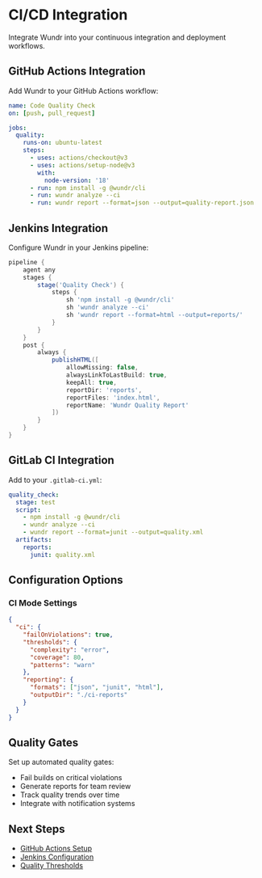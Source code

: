 # CI/CD Integration

Integrate Wundr into your continuous integration and deployment workflows.

## GitHub Actions Integration

Add Wundr to your GitHub Actions workflow:

```yaml
name: Code Quality Check
on: [push, pull_request]

jobs:
  quality:
    runs-on: ubuntu-latest
    steps:
      - uses: actions/checkout@v3
      - uses: actions/setup-node@v3
        with:
          node-version: '18'
      - run: npm install -g @wundr/cli
      - run: wundr analyze --ci
      - run: wundr report --format=json --output=quality-report.json
```

## Jenkins Integration

Configure Wundr in your Jenkins pipeline:

```groovy
pipeline {
    agent any
    stages {
        stage('Quality Check') {
            steps {
                sh 'npm install -g @wundr/cli'
                sh 'wundr analyze --ci'
                sh 'wundr report --format=html --output=reports/'
            }
        }
    }
    post {
        always {
            publishHTML([
                allowMissing: false,
                alwaysLinkToLastBuild: true,
                keepAll: true,
                reportDir: 'reports',
                reportFiles: 'index.html',
                reportName: 'Wundr Quality Report'
            ])
        }
    }
}
```

## GitLab CI Integration

Add to your `.gitlab-ci.yml`:

```yaml
quality_check:
  stage: test
  script:
    - npm install -g @wundr/cli
    - wundr analyze --ci
    - wundr report --format=junit --output=quality.xml
  artifacts:
    reports:
      junit: quality.xml
```

## Configuration Options

### CI Mode Settings

```json
{
  "ci": {
    "failOnViolations": true,
    "thresholds": {
      "complexity": "error",
      "coverage": 80,
      "patterns": "warn"
    },
    "reporting": {
      "formats": ["json", "junit", "html"],
      "outputDir": "./ci-reports"
    }
  }
}
```

## Quality Gates

Set up automated quality gates:

- Fail builds on critical violations
- Generate reports for team review
- Track quality trends over time
- Integrate with notification systems

## Next Steps

- [GitHub Actions Setup](./github-actions.md)
- [Jenkins Configuration](./jenkins.md)
- [Quality Thresholds](./thresholds.md)